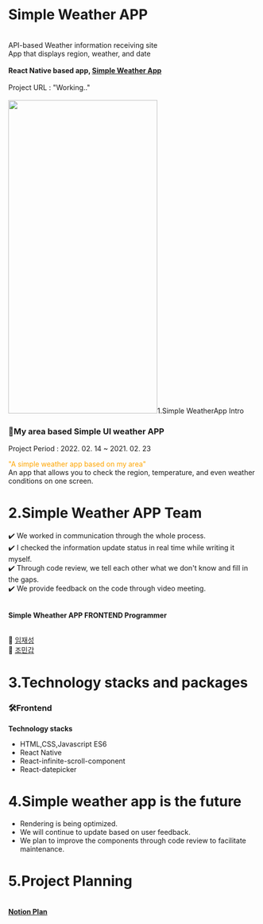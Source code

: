 <!Doctype html>
<html>
  <head>
    <meta charset="utf-8" />
  </head>
  <body>
    <h1>Simple Weather APP</h1>
    <br>API-based Weather information receiving site
    <br>App that displays region, weather, and date
    <br><br>
    <strong>React Native based app, <a href="Working..">Simple Weather App</a></strong>
    <br><br>
    Project URL : "Working.."
    <br><br>
    <img src="https://user-images.githubusercontent.com/85553325/155724391-65e01b54-55f2-4c2c-a6ca-302db0968f8e.jpg" width="300px" height="630px"
    <h1>1.Simple WeatherApp Intro</h1>
    <h3> 📌My area based Simple UI weather APP</h3>
    <p>Project Period : 2022. 02. 14 ~ 2021. 02. 23<p>
    <p> <span style="color:orange" >"A simple weather app based on my area"</span>
      <br> An app that allows you to check the region, temperature, and even weather conditions on one screen.<br></p> 
    <h1>2.Simple Weather APP Team </h1>
    ✔️ We worked in communication through the whole process.
   <br> ✔️ I checked the information update status in real time while writing it myself.
   <br> ✔️ Through code review, we tell each other what we don't know and fill in the gaps.
   <br> ✔️ We provide feedback on the code through video meeting.
    <br><br>
    <p><strong>Simple Wheather APP FRONTEND Programmer</strong></p>
    <br> 🌱 <a href = "https://github.com/RookieLim">임재성</a>  
    <br> 🌱 <a href = "https://github.com/mingab91">조민갑</a>
     <h1>3.Technology stacks and packages</h1>
   <h3>🛠Frontend</h3>
    <strong>Technology stacks</strong>
     <ul>
      <li>HTML,CSS,Javascript ES6</li>
      <li>React Native</li>
      <li>React-infinite-scroll-component</li>
      <li>React-datepicker</li>
     </ul>
    <h1>4.Simple weather app is the future</h1>
    <ul>
      <li>Rendering is being optimized.</li>
      <li>We will continue to update based on user feedback.</li>
      <li>We plan to improve the components through code review to facilitate maintenance.</li>
    </ul>
    <h1>5.Project Planning</h1>
   <br> <strong><a href = "Working">Notion Plan</a></strong>
  </body>
</html>
